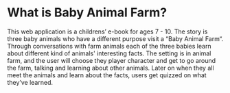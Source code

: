 # What is Baby Animal Farm?
This web application is a childrens’ e-book for ages 7 - 10. The story is three baby animals who have a different purpose visit a “Baby Animal Farm“. Through conversations with farm animals each of the three babies learn about different kind of animals' interesting facts. The setting is in animal farm, and the user will choose they player character and get to go around the farm, talking and learning about other animals. Later on when they all meet the animals and learn about the facts, users get quizzed on what they’ve learned.
